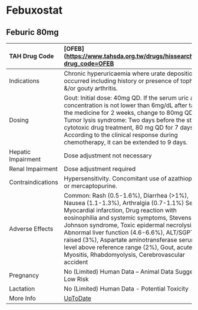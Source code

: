 # Febuxostat

## Feburic 80mg

| TAH Drug Code      | [OFEB](https://www.tahsda.org.tw/drugs/hissearch.php?drug_code=OFEB                                                                                                                                                                                                                                                                                                                                                               |
|:-------------------|:----------------------------------------------------------------------------------------------------------------------------------------------------------------------------------------------------------------------------------------------------------------------------------------------------------------------------------------------------------------------------------------------------------------------------------|
| Indications        | Chronic hyperuricaemia where urate deposition had occurred including history or presence of tophus &/or gouty arthritis.                                                                                                                                                                                                                                                                                                          |
| Dosing             | Gout: Initial dose: 40mg QD. If the serum uric acid concentration is not lower than 6mg/dL after taking the medicine for 2 weeks, change to 80mg QD. Tumor lysis syndrome: Two days before the start of cytotoxic drug treatment, 80 mg QD for 7 days. According to the clinical response during chemotherapy, it can be extended to 9 days.                                                                                      |
| Hepatic Impairment | Dose adjustment not necessary                                                                                                                                                                                                                                                                                                                                                                                                     |
| Renal Impairment   | Dose adjustment required                                                                                                                                                                                                                                                                                                                                                                                                          |
| Contraindications  | Hypersensitivity. Concomitant use of azathioprine or mercaptopurine.                                                                                                                                                                                                                                                                                                                                                              |
| Adverse Effects    | Common: Rash (0.5-1.6%), Diarrhea (>1%), Nausea (1.1-1.3%), Arthralgia (0.7-1.1%) Serious: Myocardial infarction, Drug reaction with eosinophilia and systemic symptoms, Stevens-Johnson syndrome, Toxic epidermal necrolysis, Abnormal liver function (4.6-6.6%), ALT/SGPT level raised (3%), Aspartate aminotransferase serum level above reference range (2%), Gout, acute, Myositis, Rhabdomyolysis, Cerebrovascular accident |
| Pregnancy          | No (Limited) Human Data – Animal Data Suggest Low Risk                                                                                                                                                                                                                                                                                                                                                                            |
| Lactation          | No (Limited) Human Data - Potential Toxicity                                                                                                                                                                                                                                                                                                                                                                                      |
| More Info          | [UpToDate](https://www.uptodate.com/contents/febuxostat-drug-information)                                                                                                                                                                                                                                                                                                                                                         |


